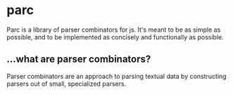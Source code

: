 # parc

Parc is a library of parser combinators for js. It's meant to be as simple as
possible, and to be implemented as concisely and functionally as possible.

## ...what are parser combinators?

Parser combinators are an approach to parsing textual data by constructing
parsers out of small, specialized parsers. 
